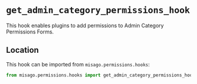 # `get_admin_category_permissions_hook`

This hook enables plugins to add permissions to Admin Category Permissions Forms.


## Location

This hook can be imported from `misago.permissions.hooks`:

```python
from misago.permissions.hooks import get_admin_category_permissions_hook
```